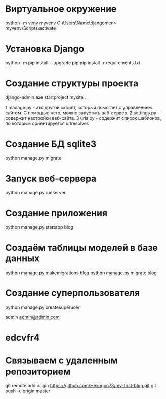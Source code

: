 # Виртуальное окружение

python -m venv myvenv C:\Users\Name\djangomen> myvenv\Scripts\activate

# Установка Django

python -m pip install --upgrade pip pip install -r requirements.txt

# Создание структуры проекта

django-admin.exe startproject mysite .

1 manage.py - это другой скрипт, который помогает с управлением сайтом. С помощью него, можно запустить веб-сервер. 2
settings.py - содержит настройки веб-сайта. 3 urls.py - содержит список шаблонов, по которым ориентируется urlresolver.

# Создание БД sqlite3

python manage.py migrate

# Запуск веб-сервера

python manage.py runserver

# Создание приложения

python manage.py startapp blog

# Создаём таблицы моделей в базе данных

python manage.py makemigrations blog python manage.py migrate blog

# Создание суперпользователя

python manage.py createsuperuser

admin admin@admin.com

# edcvfr4

# Связываем с удаленным репозиторием

git remote add origin https://github.com/Hexogon73/my-first-blog.git
git push -u origin master

